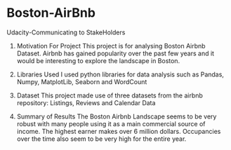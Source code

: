 # Boston-AirBnb
Udacity-Communicating to StakeHolders
1. Motivation For Project
This project is for analysing Boston Airbnb Dataset. Airbnb has gained popularity over the past few years and it would be interesting to explore the landscape in Boston. 

2. Libraries Used
I used python libraries for data analysis such as Pandas, Numpy, MatplotLib, Seaborn and WordCount 

3. Dataset
This project made use of three datasets from the airbnb repository: Listings, Reviews and Calendar Data

4. Summary of Results
The Boston Airbnb Landscape seems to be very robust with many people using it as a main commercial source of income. The highest earner makes over 6 million dollars. Occupancies over the time also seem to be very high for the entire year. 
